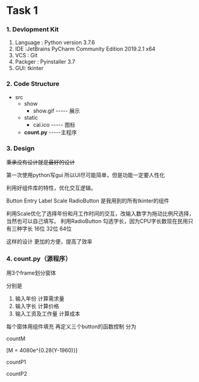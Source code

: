  <script type="text/javascript" src="http://cdn.mathjax.org/mathjax/latest/MathJax.js?config=default"></script> 
 # Task 1

### 1.  Devlopment Kit
1. Language : Python    version  3.7.6 
2. IDE :JetBrains PyCharm Community Edition 2019.2.1 x64
3. VCS : Git
4. Packger : Pyinstaller 3.7
5. GUI: tkinter 

### 2.  Code Structure
- src
	* show
	 	+ show.gif ----- 展示
	* static 
		+ cal.ico  ----- 图标
	* **count.py**  -----主程序 
### 3. Design 

~~秉承没有设计就是最好的设计~~

第一次使用python写gui
所以UI尽可能简单，但是功能一定要人性化

利用好组件库的特性，优化交互逻辑。

Button  Entry Label Scale RadioButton 是我用到的所有tkinter的组件

利用Scale优化了选择年份和月工作时间的交互，改输入数字为拖动比例尺选择，当然也可以自己填写。
利用RadioButton 勾选字长，因为CPU字长数现在民用只有三种字长 16位 32位 64位

这样的设计 更加的方便，提高了效率

### 4. count.py（源程序）

用3个frame划分窗体
 
分别是

1. 输入年份 计算需求量
2. 输入字长 计算价格
3. 输入工资及工作量 计算成本

每个窗体用组件填充 
再定义三个button的函数控制
分为 

countM

\[M = 4080e^{0.28(Y-1960)}\]

countP1

countP2

